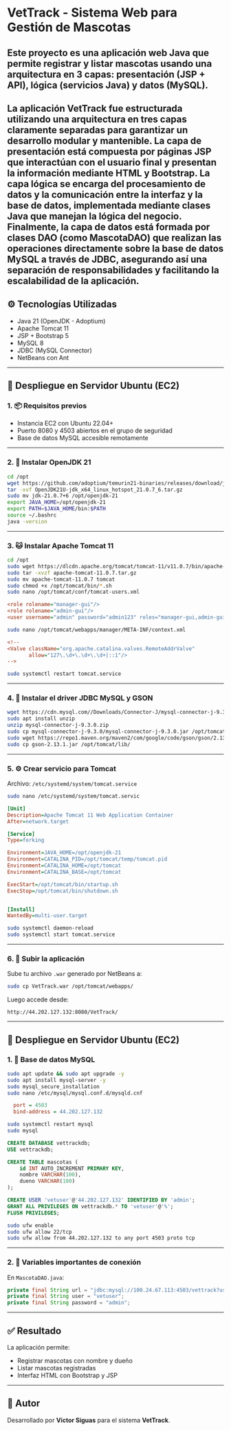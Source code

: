 # VetTrack - Sistema Web para Gestión de Mascotas

Este proyecto es una aplicación web Java que permite registrar y listar mascotas usando una arquitectura en 3 capas: presentación (JSP + API), lógica (servicios Java) y datos (MySQL).
---
La aplicación VetTrack fue estructurada utilizando una arquitectura en tres capas claramente separadas para garantizar un desarrollo modular y mantenible. La capa de presentación está compuesta por páginas JSP que interactúan con el usuario final y presentan la información mediante HTML y Bootstrap. La capa lógica se encarga del procesamiento de datos y la comunicación entre la interfaz y la base de datos, implementada mediante clases Java que manejan la lógica del negocio. Finalmente, la capa de datos está formada por clases DAO (como MascotaDAO) que realizan las operaciones directamente sobre la base de datos MySQL a través de JDBC, asegurando así una separación de responsabilidades y facilitando la escalabilidad de la aplicación.
---

## ⚙️ Tecnologías Utilizadas

- Java 21 (OpenJDK - Adoptium)
- Apache Tomcat 11
- JSP + Bootstrap 5
- MySQL 8
- JDBC (MySQL Connector)
- NetBeans con Ant

---

## 🚀 Despliegue en Servidor Ubuntu (EC2)

### 1. 📦 Requisitos previos

- Instancia EC2 con Ubuntu 22.04+
- Puerto 8080 y 4503 abiertos en el grupo de seguridad
- Base de datos MySQL accesible remotamente

---

### 2. 🧰 Instalar OpenJDK 21

```bash
cd /opt
wget https://github.com/adoptium/temurin21-binaries/releases/download/jdk-21.0.7%2B6/OpenJDK21U-jdk_x64_linux_hotspot_21.0.7_6.tar.gz
tar -xvf OpenJDK21U-jdk_x64_linux_hotspot_21.0.7_6.tar.gz
sudo mv jdk-21.0.7+6 /opt/openjdk-21
export JAVA_HOME=/opt/openjdk-21
export PATH=$JAVA_HOME/bin:$PATH
source ~/.bashrc
java -version
```

---

### 3. 🐱 Instalar Apache Tomcat 11

```bash
cd /opt
sudo wget https://dlcdn.apache.org/tomcat/tomcat-11/v11.0.7/bin/apache-tomcat-11.0.7.tar.gz
sudo tar -xvzf apache-tomcat-11.0.7.tar.gz
sudo mv apache-tomcat-11.0.7 tomcat
sudo chmod +x /opt/tomcat/bin/*.sh
sudo nano /opt/tomcat/conf/tomcat-users.xml
```
```ini
<role rolename="manager-gui"/>
<role rolename="admin-gui"/>
<user username="admin" password="admin123" roles="manager-gui,admin-gui"/>
```
```bash
sudo nano /opt/tomcat/webapps/manager/META-INF/context.xml
```
```ini
<!--
<Valve className="org.apache.catalina.valves.RemoteAddrValve"
       allow="127\.\d+\.\d+\.\d+|::1"/>
-->
```
```bash
sudo systemctl restart tomcat.service
```

---

### 4. 🧩 Instalar el driver JDBC MySQL y GSON

```bash
wget https://cdn.mysql.com//Downloads/Connector-J/mysql-connector-j-9.3.0.zip
sudo apt install unzip 
unzip mysql-connector-j-9.3.0.zip
sudo cp mysql-connector-j-9.3.0/mysql-connector-j-9.3.0.jar /opt/tomcat/lib/
sudo wget https://repo1.maven.org/maven2/com/google/code/gson/gson/2.13.1/gson-2.13.1.jar
sudo cp gson-2.13.1.jar /opt/tomcat/lib/
```

---

### 5. ⚙️ Crear servicio para Tomcat

Archivo: `/etc/systemd/system/tomcat.service`

```bash
sudo nano /etc/systemd/system/tomcat.servic
```

```ini
[Unit]
Description=Apache Tomcat 11 Web Application Container
After=network.target

[Service]
Type=forking

Environment=JAVA_HOME=/opt/openjdk-21
Environment=CATALINA_PID=/opt/tomcat/temp/tomcat.pid
Environment=CATALINA_HOME=/opt/tomcat
Environment=CATALINA_BASE=/opt/tomcat

ExecStart=/opt/tomcat/bin/startup.sh
ExecStop=/opt/tomcat/bin/shutdown.sh


[Install]
WantedBy=multi-user.target
```

```bash
sudo systemctl daemon-reload
sudo systemctl start tomcat.service
```

---

### 6. 📁 Subir la aplicación

Sube tu archivo `.war` generado por NetBeans a:

```bash
sudo cp VetTrack.war /opt/tomcat/webapps/
```

Luego accede desde:

```
http://44.202.127.132:8080/VetTrack/
```

---

## 🚀 Despliegue en Servidor Ubuntu (EC2)

### 1. 🐬 Base de datos MySQL

```bash
sudo apt update && sudo apt upgrade -y
sudo apt install mysql-server -y
sudo mysql_secure_installation
sudo nano /etc/mysql/mysql.conf.d/mysqld.cnf
```
```ini
  port = 4503
  bind-address = 44.202.127.132
```
```bash
sudo systemctl restart mysql
sudo mysql

```
```sql
CREATE DATABASE vettrackdb;
USE vettrackdb;

CREATE TABLE mascotas (
    id INT AUTO_INCREMENT PRIMARY KEY,
    nombre VARCHAR(100),
    dueno VARCHAR(100)
);

CREATE USER 'vetuser'@'44.202.127.132' IDENTIFIED BY 'admin';
GRANT ALL PRIVILEGES ON vettrackdb.* TO 'vetuser'@'%';
FLUSH PRIVILEGES;
```
```bash
sudo ufw enable
sudo ufw allow 22/tcp
sudo ufw allow from 44.202.127.132 to any port 4503 proto tcp
```
---

### 2. 🔄 Variables importantes de conexión

En `MascotaDAO.java`:

```java
private final String url = "jdbc:mysql://100.24.67.113:4503/vettrack?useSSL=false&serverTimezone=UTC&allowPublicKeyRetrieval=true";
private final String user = "vetuser";
private final String password = "admin";
```

---

## ✅ Resultado

La aplicación permite:

- Registrar mascotas con nombre y dueño
- Listar mascotas registradas
- Interfaz HTML con Bootstrap y JSP

---

## 📌 Autor

Desarrollado por **Víctor Siguas** para el sistema **VetTrack**.
